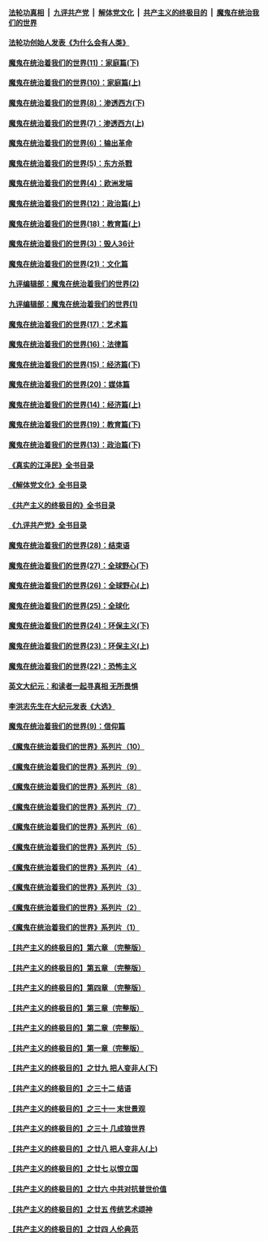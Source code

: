 ####  [法轮功真相](../../../../basic/blob/master/README.md?t=03220811) &nbsp;|&nbsp; [九评共产党](../../../../9ping.md/blob/master/README.md?t=03220811) &nbsp;|&nbsp; [解体党文化](../../../../jtdwh.md/blob/master/README.md?t=03220811)  &nbsp;|&nbsp; [共产主义的终极目的](../../../../gczydzjmd.md/blob/master/README.md?t=03220811) &nbsp;|&nbsp; [魔鬼在统治我们的世界](../../../../mgztzwmdsj.md/blob/master/README.md?t=03220811) 

#### [法轮功创始人发表《为什么会有人类》](../pages/nsc422/n13912117.md?t=03220811) 

#### [魔鬼在统治着我们的世界(11)：家庭篇(下)](../pages/nsc422/n10440961.md?t=03220811) 

#### [魔鬼在统治着我们的世界(10)：家庭篇(上)](../pages/nsc422/n10435448.md?t=03220811) 

#### [魔鬼在统治着我们的世界(8)：渗透西方(下)](../pages/nsc422/n10429603.md?t=03220811) 

#### [魔鬼在统治着我们的世界(7)：渗透西方(上)](../pages/nsc422/n10426013.md?t=03220811) 

#### [魔鬼在统治着我们的世界(6)：输出革命](../pages/nsc422/n10421536.md?t=03220811) 

#### [魔鬼在统治着我们的世界(5)：东方杀戮](../pages/nsc422/n10417707.md?t=03220811) 

#### [魔鬼在统治着我们的世界(4)：欧洲发端](../pages/nsc422/n10414890.md?t=03220811) 

#### [魔鬼在统治着我们的世界(12)：政治篇(上)](../pages/nsc422/n10444576.md?t=03220811) 

#### [魔鬼在统治着我们的世界(18)：教育篇(上)](../pages/nsc422/n10526970.md?t=03220811) 

#### [魔鬼在统治着我们的世界(3)：毁人36计](../pages/nsc422/n10411583.md?t=03220811) 

#### [魔鬼在统治着我们的世界(21)：文化篇](../pages/nsc422/n10597706.md?t=03220811) 

#### [九评编辑部：魔鬼在统治着我们的世界(2)](../pages/nsc422/n10410036.md?t=03220811) 

#### [九评编辑部：魔鬼在统治着我们的世界(1)](../pages/nsc422/n10406825.md?t=03220811) 

#### [魔鬼在统治着我们的世界(17)：艺术篇](../pages/nsc422/n10499093.md?t=03220811) 

#### [魔鬼在统治着我们的世界(16)：法律篇](../pages/nsc422/n10485969.md?t=03220811) 

#### [魔鬼在统治着我们的世界(15)：经济篇(下)](../pages/nsc422/n10469975.md?t=03220811) 

#### [魔鬼在统治着我们的世界(20)：媒体篇](../pages/nsc422/n10586579.md?t=03220811) 

#### [魔鬼在统治着我们的世界(14)：经济篇(上)](../pages/nsc422/n10457370.md?t=03220811) 

#### [魔鬼在统治着我们的世界(19)：教育篇(下)](../pages/nsc422/n10564808.md?t=03220811) 

#### [魔鬼在统治着我们的世界(13)：政治篇(下)](../pages/nsc422/n10448270.md?t=03220811) 

#### [《真实的江泽民》全书目录](../pages/nsc422/n13721399.md?t=03220811) 

#### [《解体党文化》全书目录](../pages/nsc422/n13721157.md?t=03220811) 

#### [《共产主义的终极目的》全书目录](../pages/nsc422/n13721048.md?t=03220811) 

#### [《九评共产党》全书目录](../pages/nsc422/n13708085.md?t=03220811) 

#### [魔鬼在统治着我们的世界(28)：结束语](../pages/nsc422/n10936246.md?t=03220811) 

#### [魔鬼在统治着我们的世界(27)：全球野心(下)](../pages/nsc422/n10928319.md?t=03220811) 

#### [魔鬼在统治着我们的世界(26)：全球野心(上)](../pages/nsc422/n10900318.md?t=03220811) 

#### [魔鬼在统治着我们的世界(25)：全球化](../pages/nsc422/n10788205.md?t=03220811) 

#### [魔鬼在统治着我们的世界(24)：环保主义(下)](../pages/nsc422/n10695307.md?t=03220811) 

#### [魔鬼在统治着我们的世界(23)：环保主义(上)](../pages/nsc422/n10688613.md?t=03220811) 

#### [魔鬼在统治着我们的世界(22)：恐怖主义](../pages/nsc422/n10614727.md?t=03220811) 

#### [英文大纪元：和读者一起寻真相 无所畏惧](../pages/nsc422/n12542027.md?t=03220811) 

#### [李洪志先生在大纪元发表《大选》](../pages/nsc422/n12534746.md?t=03220811) 

#### [魔鬼在统治着我们的世界(9)：信仰篇](../pages/nsc422/n10432159.md?t=03220811) 

#### [《魔鬼在统治着我们的世界》系列片（10）](../pages/nsc422/n12292670.md?t=03220811) 

#### [《魔鬼在统治着我们的世界》系列片（9）](../pages/nsc422/n12290859.md?t=03220811) 

#### [《魔鬼在统治着我们的世界》系列片（8）](../pages/nsc422/n12287445.md?t=03220811) 

#### [《魔鬼在统治着我们的世界》系列片（7）](../pages/nsc422/n12283425.md?t=03220811) 

#### [《魔鬼在统治着我们的世界》系列片（6）](../pages/nsc422/n12282314.md?t=03220811) 

#### [《魔鬼在统治着我们的世界》系列片（5）](../pages/nsc422/n12281419.md?t=03220811) 

#### [《魔鬼在统治着我们的世界》系列片（4）](../pages/nsc422/n12274024.md?t=03220811) 

#### [《魔鬼在统治着我们的世界》系列片（3）](../pages/nsc422/n12271322.md?t=03220811) 

#### [《魔鬼在统治着我们的世界》系列片（2）](../pages/nsc422/n12269049.md?t=03220811) 

#### [《魔鬼在统治着我们的世界》系列片（1）](../pages/nsc422/n12267575.md?t=03220811) 

#### [【共产主义的终极目的】第六章 （完整版）](../pages/nsc422/n11428913.md?t=03220811) 

#### [【共产主义的终极目的】第五章 （完整版）](../pages/nsc422/n11428912.md?t=03220811) 

#### [【共产主义的终极目的】第四章 （完整版）](../pages/nsc422/n11428907.md?t=03220811) 

#### [【共产主义的终极目的】第三章（完整版）](../pages/nsc422/n11428848.md?t=03220811) 

#### [【共产主义的终极目的】第二章（完整版）](../pages/nsc422/n11428831.md?t=03220811) 

#### [【共产主义的终极目的】第一章（完整版）](../pages/nsc422/n11417651.md?t=03220811) 

#### [【共产主义的终极目的】之廿九 把人变非人(下)](../pages/nsc422/n11344140.md?t=03220811) 

#### [【共产主义的终极目的】之三十二 结语](../pages/nsc422/n11360535.md?t=03220811) 

#### [【共产主义的终极目的】之三十一 末世景观](../pages/nsc422/n11351129.md?t=03220811) 

#### [【共产主义的终极目的】之三十 几成狼世界](../pages/nsc422/n11348280.md?t=03220811) 

#### [【共产主义的终极目的】之廿八 把人变非人(上)](../pages/nsc422/n11340492.md?t=03220811) 

#### [【共产主义的终极目的】之廿七 以恨立国](../pages/nsc422/n11336944.md?t=03220811) 

#### [【共产主义的终极目的】之廿六 中共对抗普世价值](../pages/nsc422/n11324785.md?t=03220811) 

#### [【共产主义的终极目的】之廿五 传统艺术颂神](../pages/nsc422/n11296396.md?t=03220811) 

#### [【共产主义的终极目的】之廿四 人伦典范](../pages/nsc422/n11296397.md?t=03220811) 

